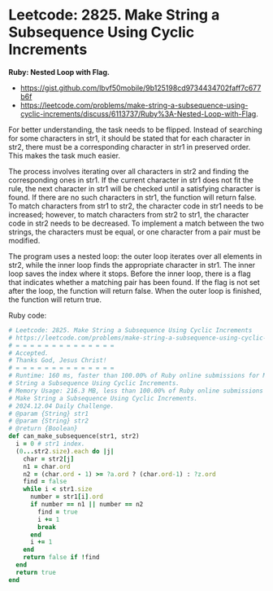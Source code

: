 # Leetcode: 2825. Make String a Subsequence Using Cyclic Increments

**Ruby: Nested Loop with Flag.**

- https://gist.github.com/lbvf50mobile/9b125198cd9734434702faff7c677b6f
- https://leetcode.com/problems/make-string-a-subsequence-using-cyclic-increments/discuss/6113737/Ruby%3A-Nested-Loop-with-Flag.

For better understanding, the task needs to be flipped. Instead of searching
for some characters in str1, it should be stated that for each character in
str2, there must be a corresponding character in str1 in preserved order. This
makes the task much easier.

The process involves iterating over all characters in str2 and finding the
corresponding ones in str1. If the current character in str1 does not fit the
rule, the next character in str1 will be checked until a satisfying character
is found. If there are no such characters in str1, the function will return
false. To match characters from str1 to str2, the character code in str1 needs
to be increased; however, to match characters from str2 to str1, the character
code in str2 needs to be decreased. To implement a match between the two
strings, the characters must be equal, or one character from a pair must be
modified.

The program uses a nested loop: the outer loop iterates over all elements in
str2, while the inner loop finds the appropriate character in str1. The inner
loop saves the index where it stops. Before the inner loop, there is a flag
that indicates whether a matching pair has been found. If the flag is not set
after the loop, the function will return false. When the outer loop is
finished, the function will return true.

Ruby code:
```Ruby
# Leetcode: 2825. Make String a Subsequence Using Cyclic Increments
# https://leetcode.com/problems/make-string-a-subsequence-using-cyclic-increments/
# = = = = = = = = = = = = = =
# Accepted.
# Thanks God, Jesus Christ!
# = = = = = = = = = = = = = =
# Runtime: 160 ms, faster than 100.00% of Ruby online submissions for Make
# String a Subsequence Using Cyclic Increments.
# Memory Usage: 216.3 MB, less than 100.00% of Ruby online submissions for
# Make String a Subsequence Using Cyclic Increments.
# 2024.12.04 Daily Challenge.
# @param {String} str1
# @param {String} str2
# @return {Boolean}
def can_make_subsequence(str1, str2)
  i = 0 # str1 index.
  (0...str2.size).each do |j|
    char = str2[j]
    n1 = char.ord
    n2 = (char.ord - 1) >= ?a.ord ? (char.ord-1) : ?z.ord
    find = false
    while i < str1.size
      number = str1[i].ord
      if number == n1 || number == n2
        find = true
        i += 1
        break
      end
      i += 1
    end
    return false if !find
  end
  return true
end
```
